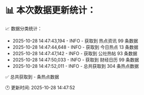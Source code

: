 📊 本次数据更新统计：
==========================

📈 数据分类统计：
- 2025-10-28 14:47:43,194 - INFO - 获取到 热点资讯 99 条数据
- 2025-10-28 14:47:44,648 - INFO - 获取到 今日热点 13 条数据
- 2025-10-28 14:47:47,142 - INFO - 获取到 公社热帖 93 条数据
- 2025-10-28 14:47:50,033 - INFO - 获取到 财经日历 99 条数据
- 2025-10-28 14:47:52,011 - INFO - 总共获取到 304 条热点数据

✅ 总共获取到 - 条热点数据

🕐 更新时间: 2025-10-28 14:47:52
